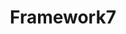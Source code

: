 ---
blog: https://blog.framework7.io/
codehost: https://github.com/https://github.com/framework7io
facebook: https://facebook.com/framework7io
logohandle: framework7io
sort: framework7
title: Framework7
twitter: https://x.com/framework7io
website: https://framework7.io/
---